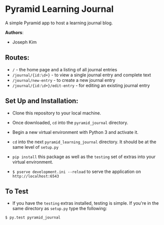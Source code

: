 # Pyramid Learning Journal

A simple Pyramid app to host a learning journal blog.

**Authors**:

- Joseph Kim

## Routes:

- `/` - the home page and a listing of all journal entries
- `/journal/{id:\d+}` - to view a single journal entry and complete text
- `/journal/new-entry` - to create a new journal entry
- `/journal/{id:\d+}/edit-entry` - for editing an existing journal entry

## Set Up and Installation:

- Clone this repository to your local machine.

- Once downloaded, `cd` into the `pyramid_journal` directory.

- Begin a new virtual environment with Python 3 and activate it.

- `cd` into the next `pyramid_learning_journal` directory. It should be at the same level of `setup.py`

- `pip install` this package as well as the `testing` set of extras into your virtual environment.

- `$ pserve development.ini --reload` to serve the application on `http://localhost:6543`

## To Test

- If you have the `testing` extras installed, testing is simple. If you're in the same directory as `setup.py` type the following:

```
$ py.test pyramid_journal
```